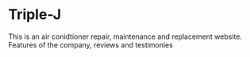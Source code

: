# Triple-J
This is an air conidtioner repair, maintenance and replacement website.
Features of the company, reviews and testimonies
